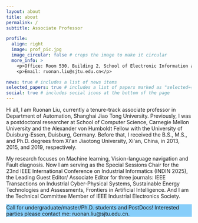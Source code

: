 ```yaml
---
layout: about
title: about
permalink: /
subtitle: Associate Professor

profile:
  align: right
  image: prof_pic.jpg
  image_circular: false # crops the image to make it circular
  more_info: >
    <p>Office: Room 530, Building 2, School of Electronic Information and Electrical Engineering, Shanghai Jiao Tong University</p>
    <p>Email: ruonan.liu@sjtu.edu.cn</p>

news: true # includes a list of news items
selected_papers: true # includes a list of papers marked as "selected={true}"
social: true # includes social icons at the bottom of the page
---
```


Hi all, I am Ruonan Liu, currently a tenure-track associate professor in Department of Automation, Shanghai Jiao Tong University. Previously, I was a postdoctoral researcher at School of Computer Science, Carnegie Mellon University and the Alexander von Humboldt Fellow with the University of Duisburg-Essen, Duisburg, Germany. Before that, I received the B.S., M.S., and Ph.D. degrees from Xi'an Jiaotong University, Xi'an, China, in 2013, 2015, and 2019, respectively. 

My research focuses on Machine learning, Vision-language navigation and Fault diagnosis. Now I am serving as the Special Sessions Chair for the 23nd IEEE International Conference on Industrial Informatics (INDIN 2025), the Leading Guest Editor/ Associate Editor for three journals: IEEE Transactions on Industrial Cyber-Physical Systems, Sustainable Energy Technologies and Assessments, Frontiers in Artificial Intelligence. And I am the Technical Committee Member of IEEE Industrial Electronics Society. 

<p style="background-color: #87cefa;"> Call for undergraduate/master/Ph.D. students and PostDocs! Interested parties please contact me: ruonan.liu@sjtu.edu.cn. </p>

